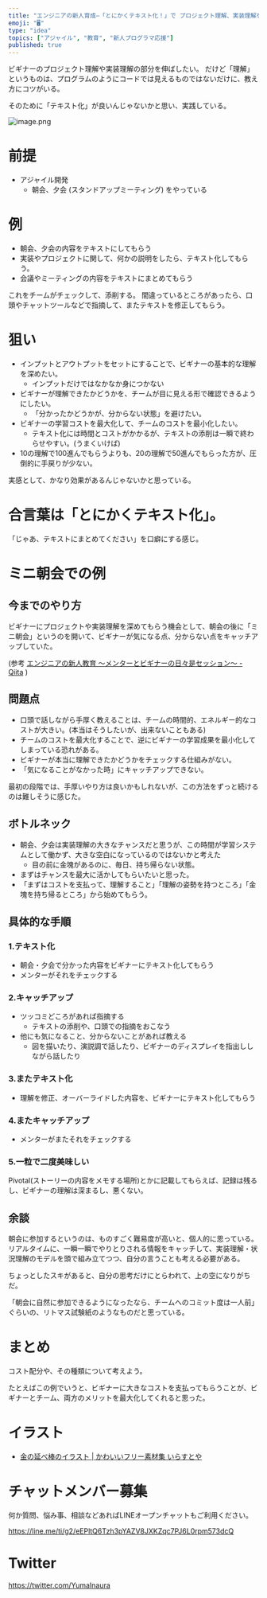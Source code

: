 ```yaml
---
title: "エンジニアの新人育成—「とにかくテキスト化！」で プロジェクト理解、実装理解を伸ばそう。"
emoji: "🖥"
type: "idea"
topics: ["アジャイル", "教育", "新人プログラマ応援"]
published: true
---
```



ビギナーのプロジェクト理解や実装理解の部分を伸ばしたい。
だけど「理解」というものは、プログラムのようにコードでは見えるものではないだけに、教え方にコツがいる。

そのために「テキスト化」が良いんじゃないかと思い、実践している。

![image.png](https://qiita-image-store.s3.amazonaws.com/0/89618/edd1c325-0a96-1ce2-2305-65bb34db25fc.png)

# 前提

- アジャイル開発
  - 朝会、夕会 (スタンドアップミーティング) をやっている

# 例

- 朝会、夕会の内容をテキストにしてもらう
- 実装やプロジェクトに関して、何かの説明をしたら、テキスト化してもらう。
- 会議やミーティングの内容をテキストにまとめてもらう

これをチームがチェックして、添削する。
間違っているところがあったら、口頭やチャットツールなどで指摘して、またテキストを修正してもらう。

# 狙い

- インプットとアウトプットをセットにすることで、ビギナーの基本的な理解を深めたい。
  - インプットだけではなかなか身につかない
- ビギナーが理解できたかどうかを、チームが目に見える形で確認できるようにしたい。
  - 「分かったかどうかが、分からない状態」を避けたい。
- ビギナーの学習コストを最大化して、チームのコストを最小化したい。
  - テキスト化には時間とコストがかかるが、テキストの添削は一瞬で終わらせやすい。(うまくいけば)
- 10の理解で100進んでもらうよりも、20の理解で50進んでもらった方が、圧倒的に手戻りが少ない。

実感として、かなり効果があるんじゃないかと思っている。

# 合言葉は「とにかくテキスト化」。

「じゃあ、テキストにまとめてください」を口癖にする感じ。

# ミニ朝会での例

## 今までのやり方

ビギナーにプロジェクトや実装理解を深めてもらう機会として、朝会の後に「ミニ朝会」というのを開いて、ビギナーが気になる点、分からない点をキャッチアップしていた。

(参考 [エンジニアの新人教育 〜メンターとビギナーの日々是セッション〜 - Qiita](https://qiita.com/YumaInaura/items/128d1e37f7f72f176d87) )

## 問題点

- 口頭で話しながら手厚く教えることは、チームの時間的、エネルギー的なコストが大きい。(本当はそうしたいが、出来ないこともある)
- チームのコストを最大化することで、逆にビギナーの学習成果を最小化してしまっている恐れがある。
- ビギナーが本当に理解できたかどうかをチェックする仕組みがない。
- 「気になることがなかった時」にキャッチアップできない。

最初の段階では、手厚いやり方は良いかもしれないが、この方法をずっと続けるのは難しそうに感じた。

## ボトルネック

- 朝会、夕会は実装理解の大きなチャンスだと思うが、この時間が学習システムとして働かず、大きな空白になっているのではないかと考えた
  - 目の前に金塊があるのに、毎日、持ち帰らない状態。
- まずはチャンスを最大に活かしてもらいたいと思った。
- 「まずはコストを支払って、理解すること」「理解の姿勢を持つところ」「金塊を持ち帰るところ」から始めてもらう。




## 具体的な手順

### 1.テキスト化

- 朝会・夕会で分かった内容をビギナーにテキスト化してもらう
- メンターがそれをチェックする

### 2.キャッチアップ

- ツッコミどころがあれば指摘する
  - テキストの添削や、口頭での指摘をおこなう
- 他にも気になること、分からないことがあれば教える
  - 図を描いたり、演説調で話したり、ビギナーのディスプレイを指出ししながら話したり

### 3.またテキスト化

- 理解を修正、オーバーライドした内容を、ビギナーにテキスト化してもらう

### 4.またキャッチアップ

- メンターがまたそれをチェックする

### 5.一粒で二度美味しい

Pivotal(ストーリーの内容をメモする場所)とかに記載してもらえば、記録は残るし、ビギナーの理解は深まるし、悪くない。

## 余談

朝会に参加するというのは、ものすごく難易度が高いと、個人的に思っている。
リアルタイムに、一瞬一瞬でやりとりされる情報をキャッチして、実装理解・状況理解のモデルを頭で組み立てつつ、自分の言うことも考える必要がある。

ちょっとしたスキがあると、自分の思考だけにとらわれて、上の空になりがちだ。

「朝会に自然に参加できるようになったなら、チームへのコミット度は一人前」ぐらいの、リトマス試験紙のようなものだと思っている。

# まとめ

コスト配分や、その種類について考えよう。

たとえばこの例でいうと、ビギナーに大きなコストを支払ってもらうことが、ビギナーとチーム、両方のメリットを最大化してくれると思った。

# イラスト

- [金の延べ棒のイラスト | かわいいフリー素材集 いらすとや](http://www.irasutoya.com/2014/04/blog-post_3912.html)








<!-- Update From Qiita API -->

# チャットメンバー募集


何か質問、悩み事、相談などあればLINEオープンチャットもご利用ください。

https://line.me/ti/g2/eEPltQ6Tzh3pYAZV8JXKZqc7PJ6L0rpm573dcQ





# Twitter


https://twitter.com/YumaInaura


<!-- Update From Qiita API -->


